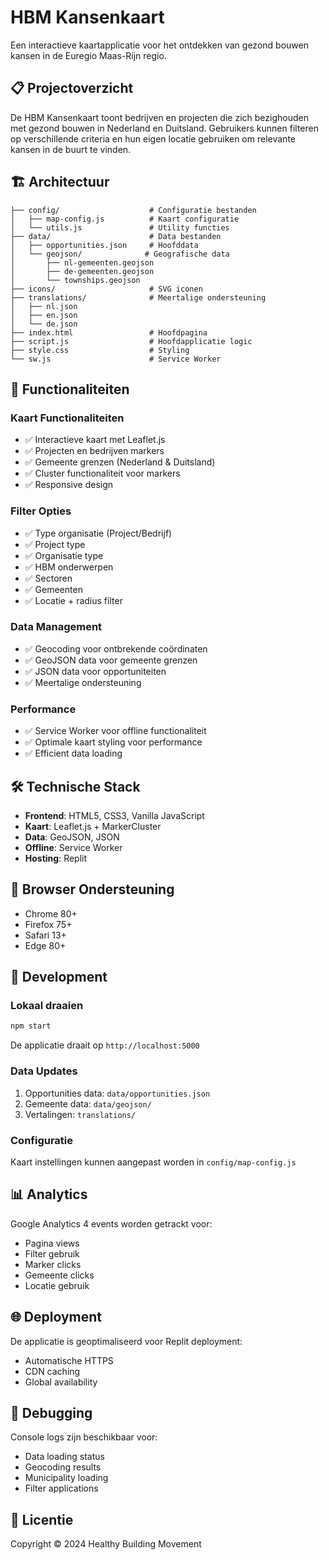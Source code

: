 
# HBM Kansenkaart

Een interactieve kaartapplicatie voor het ontdekken van gezond bouwen kansen in de Euregio Maas-Rijn regio.

## 📋 Projectoverzicht

De HBM Kansenkaart toont bedrijven en projecten die zich bezighouden met gezond bouwen in Nederland en Duitsland. Gebruikers kunnen filteren op verschillende criteria en hun eigen locatie gebruiken om relevante kansen in de buurt te vinden.

## 🏗️ Architectuur

```
├── config/                    # Configuratie bestanden
│   ├── map-config.js          # Kaart configuratie
│   └── utils.js               # Utility functies
├── data/                      # Data bestanden
│   ├── opportunities.json     # Hoofddata
│   └── geojson/              # Geografische data
│       ├── nl-gemeenten.geojson
│       ├── de-gemeenten.geojson
│       └── townships.geojson
├── icons/                     # SVG iconen
├── translations/              # Meertalige ondersteuning
│   ├── nl.json
│   ├── en.json
│   └── de.json
├── index.html                 # Hoofdpagina
├── script.js                  # Hoofdapplicatie logic
├── style.css                  # Styling
└── sw.js                      # Service Worker
```

## 🚀 Functionaliteiten

### Kaart Functionaliteiten
- ✅ Interactieve kaart met Leaflet.js
- ✅ Projecten en bedrijven markers
- ✅ Gemeente grenzen (Nederland & Duitsland)
- ✅ Cluster functionaliteit voor markers
- ✅ Responsive design

### Filter Opties
- ✅ Type organisatie (Project/Bedrijf)
- ✅ Project type
- ✅ Organisatie type
- ✅ HBM onderwerpen
- ✅ Sectoren
- ✅ Gemeenten
- ✅ Locatie + radius filter

### Data Management
- ✅ Geocoding voor ontbrekende coördinaten
- ✅ GeoJSON data voor gemeente grenzen
- ✅ JSON data voor opportuniteiten
- ✅ Meertalige ondersteuning

### Performance
- ✅ Service Worker voor offline functionaliteit
- ✅ Optimale kaart styling voor performance
- ✅ Efficient data loading

## 🛠️ Technische Stack

- **Frontend**: HTML5, CSS3, Vanilla JavaScript
- **Kaart**: Leaflet.js + MarkerCluster
- **Data**: GeoJSON, JSON
- **Offline**: Service Worker
- **Hosting**: Replit

## 📱 Browser Ondersteuning

- Chrome 80+
- Firefox 75+
- Safari 13+
- Edge 80+

## 🔧 Development

### Lokaal draaien
```bash
npm start
```

De applicatie draait op `http://localhost:5000`

### Data Updates
1. Opportunities data: `data/opportunities.json`
2. Gemeente data: `data/geojson/`
3. Vertalingen: `translations/`

### Configuratie
Kaart instellingen kunnen aangepast worden in `config/map-config.js`

## 📊 Analytics

Google Analytics 4 events worden getrackt voor:
- Pagina views
- Filter gebruik
- Marker clicks
- Gemeente clicks
- Locatie gebruik

## 🌐 Deployment

De applicatie is geoptimaliseerd voor Replit deployment:
- Automatische HTTPS
- CDN caching
- Global availability

## 🐛 Debugging

Console logs zijn beschikbaar voor:
- Data loading status
- Geocoding results
- Municipality loading
- Filter applications

## 📄 Licentie

Copyright © 2024 Healthy Building Movement
